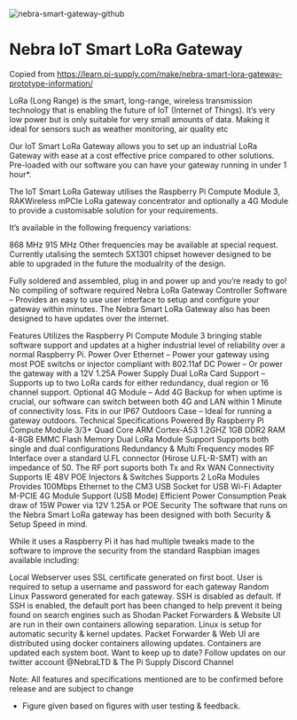 ![nebra-smart-gateway-github](https://user-images.githubusercontent.com/1878314/75990644-1fae5400-5eed-11ea-8226-1e45b8c2f18c.png)


# Nebra IoT Smart LoRa Gateway

Copied from https://learn.pi-supply.com/make/nebra-smart-lora-gateway-prototype-information/

LoRa (Long Range) is the smart, long-range, wireless transmission technology that is enabling the future of IoT (Internet of Things).
It’s very low power but is only suitable for very small amounts of data.
Making it ideal for sensors such as weather monitoring, air quality etc

Our IoT Smart LoRa Gateway allows you to set up an industrial LoRa Gateway with ease at a cost effective price compared to other solutions.
Pre-loaded with our software you can have your gateway running in under 1 hour*.

The IoT Smart LoRa Gateway utilises the Raspberry Pi Compute Module 3, RAKWireless mPCIe LoRa gateway concentrator and optionally a 4G Module to provide a customisable solution for your requirements.

It’s available in the following frequency variations:

868 MHz
915 MHz
Other frequencies may be available at special request. Currently utalising the semtech SX1301 chipset however designed to be able to upgraded in the future the modualrity of the design.

Fully soldered and assembled, plug in and power up and you’re ready to go! No compiling of software required Nebra LoRa Gateway Controller Software – Provides an easy to use user interface to setup and configure your gateway within minutes. The Nebra Smart LoRa Gateway also has been designed to have updates over the internet.

Features
Utilizes the Raspberry Pi Compute Module 3 bringing stable software support and updates at a higher industrial level of reliability over a normal Raspberry Pi.
Power Over Ethernet – Power your gateway using most POE switchs or injector compliant with 802.11af
DC Power – Or power the gateway with a 12V 1.25A Power Supply
Dual LoRa Card Support – Supports up to two LoRa cards for either redundancy, dual region or 16 channel support.
Optional 4G Module – Add 4G Backup for when uptime is crucial, our software can switch between both 4G and LAN within 1 Minute of connectivity loss.
Fits in our IP67 Outdoors Case – Ideal for running a gateway outdoors.
Technical Specifications
Powered By Raspberry Pi Compute Module 3/3+
Quad Core ARM Cortex-A53 1.2GHZ
1GB DDR2 RAM
4-8GB EMMC Flash Memory
Dual LoRa Module Support
Supports both single and dual configurations
Redundancy & Multi Frequency modes
RF Interface over a standard U.FL connector (Hirose U.FL-R-SMT) with an impedance of 50. The RF port suports both Tx and Rx
WAN Connectivity
Supports IE 48V POE Injectors & Switches
Supports 2 LoRa Modules
Provides 100Mbps Ethernet to the CM3
USB Socket for USB Wi-Fi Adapter
M-PCIE 4G Module Support (USB Mode)
Efficient Power Consumption
Peak draw of 15W
Power via 12V 1.25A or POE
Security
The software that runs on the Nebra Smart LoRa gateway has been designed with both Security & Setup Speed in mind.



While it uses a Raspberry Pi it has had multiple tweaks made to the software to improve the security from the standard Raspbian images available including:

Local Webserver uses SSL certificate generated on first boot.
User is required to setup a username and password for each gateway
Random Linux Password generated for each gateway.
SSH is disabled as default.
If SSH is enabled, the default port has been changed to help prevent it being found on search engines such as Shodan
Packet Forwarders & Website UI are run in their own containers allowing separation.
Linux is setup for automatic security & kernel updates.
Packet Forwarder & Web UI are distributed using docker containers allowing updates.
Containers are updated each system boot.
Want to keep up to date?
Follow updates on our twitter account @NebraLTD  & The Pi Supply Discord Channel

Note: All features and specifications mentioned are to be confirmed before release and are subject to change

* Figure given based on figures with user testing & feedback.
